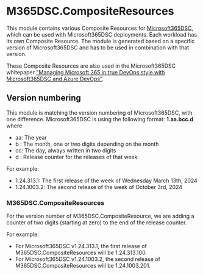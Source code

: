 # M365DSC.CompositeResources

This module contains various Composite Resources for [Microsoft365DSC](https://microsoft365dsc.com/), which can be used with Microsoft365DSC deployments. Each workload has its own Composite Resource.
The module is generated based on a specific version of Microsoft365DSC and has to be used in combination with that version.

These Composite Resources are also used in the Microsoft365DSC whitepaper ["Managing Microsoft 365 in true DevOps style with Microsoft365DSC and Azure DevOps"](https://aka.ms/m365dscwhitepaper).

## Version numbering

This module is matching the version numbering of Microsoft365DSC, with one difference.  Microsoft365DSC is using the following format: **1.aa.bcc.d** where
- aa: The year
- b : The month, one or two digits depending on the month
- cc: The day, always written in two digits
- d : Release counter for the releases of that week

For example:
- 1.24.313.1: The first release of the week of Wednesday March 13th, 2024
- 1.24.1003.2: The second release of the week of October 3rd, 2024

### M365DSC.CompositeResources

For the version number of M365DSC.CompositeResource, we are adding a counter of two digits (starting at zero) to the end of the release counter.

For example:
- For Microsoft365DSC v1.24.313.1, the first release of M365DSC.CompositeResources will be 1.24.313.100.
- For Microsoft365DSC v1.24.1003.2, the second release of M365DSC.CompositeResources will be 1.24.1003.201.

